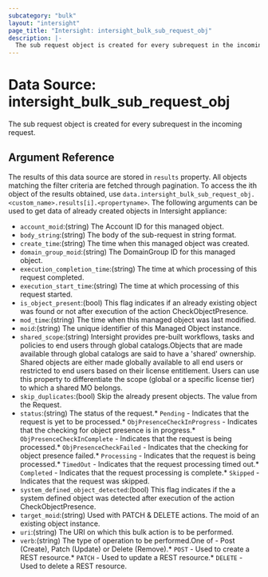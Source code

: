 ```yaml
---
subcategory: "bulk"
layout: "intersight"
page_title: "Intersight: intersight_bulk_sub_request_obj"
description: |-
  The sub request object is created for every subrequest in the incoming request.
---
```


# Data Source: intersight_bulk_sub_request_obj
The sub request object is created for every subrequest in the incoming request.
## Argument Reference
The results of this data source are stored in `results` property.
All objects matching the filter criteria are fetched through pagination.
To access the ith object of the results obtained, use `data.intersight_bulk_sub_request_obj.<custom_name>.results[i].<propertyname>`.
The following arguments can be used to get data of already created objects in Intersight appliance:
* `account_moid`:(string) The Account ID for this managed object. 
* `body_string`:(string) The body of the sub-request in string format. 
* `create_time`:(string) The time when this managed object was created. 
* `domain_group_moid`:(string) The DomainGroup ID for this managed object. 
* `execution_completion_time`:(string) The time at which processing of this request completed. 
* `execution_start_time`:(string) The time at which processing of this request started. 
* `is_object_present`:(bool) This flag indicates if an already existing object was found or not after execution of the action CheckObjectPresence. 
* `mod_time`:(string) The time when this managed object was last modified. 
* `moid`:(string) The unique identifier of this Managed Object instance. 
* `shared_scope`:(string) Intersight provides pre-built workflows, tasks and policies to end users through global catalogs.Objects that are made available through global catalogs are said to have a 'shared' ownership. Shared objects are either made globally available to all end users or restricted to end users based on their license entitlement. Users can use this property to differentiate the scope (global or a specific license tier) to which a shared MO belongs. 
* `skip_duplicates`:(bool) Skip the already present objects. The value from the Request. 
* `status`:(string) The status of the request.* `Pending` - Indicates that the request is yet to be processed.* `ObjPresenceCheckInProgress` - Indicates that the checking for object presence is in progress.* `ObjPresenceCheckInComplete` - Indicates that the request is being processed.* `ObjPresenceCheckFailed` - Indicates that the checking for object presence failed.* `Processing` - Indicates that the request is being processed.* `TimedOut` - Indicates that the request processing timed out.* `Completed` - Indicates that the request processing is complete.* `Skipped` - Indicates that the request was skipped. 
* `system_defined_object_detected`:(bool) This flag indicates if the a system defined object was detected after execution of the action CheckObjectPresence. 
* `target_moid`:(string) Used with PATCH & DELETE actions. The moid of an existing object instance. 
* `uri`:(string) The URI on which this bulk action is to be performed. 
* `verb`:(string) The type of operation to be performed.One of - Post (Create), Patch (Update) or Delete (Remove).* `POST` - Used to create a REST resource.* `PATCH` - Used to update a REST resource.* `DELETE` - Used to delete a REST resource. 
 